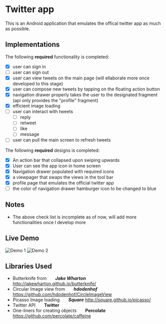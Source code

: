 # Twitter app

This is an Android application that emulates the offical twitter app as much as possible.

## Implementations

The following **required** functionality is completed:

- [x] user can sign in 
- [ ] user can sign out
- [x] user can view tweets on the main page (will ellaborate more once developed to this stage)
- [x] user can compose new tweets by tapping on the floating action button
- [x] navigation drawer properly takes the user to the designated fragment (api only provides the "profile" fragment)
- [x] efficient image loading 
- [ ] user can interact with tweets 
   - [ ] reply 
   - [ ] retweet
   - [ ] like 
   - [ ] message 
- [ ] user can pull the main screen to refresh tweets 

The following **required** designs is completed:
- [x] An action bar that collapsed upon swiping upwards
- [x] User can see the app icon in home screen
- [x] Navigation drawer populated with required icons
- [x] a viewpager that swaps the views in the tool bar
- [x] profile page that emulates the official twitter app
- [ ] the color of navigation drawer hamburger icon to be changed to blue

## Notes
- The above check list is incomplete as of now, will add more functionalities once I develop more 

## Live Demo
![Demo 1](https://user-images.githubusercontent.com/18088682/29596732-0eb2f35c-87f1-11e7-8ece-0bfa13232f1c.gif)
![Demo 2](https://user-images.githubusercontent.com/18088682/29699908-046b35f0-8993-11e7-82ac-bc37ebcc33de.gif)

## Libraries Used
- Butterknife from                  &nbsp;&nbsp;&nbsp;&nbsp;&nbsp;&nbsp;**_Jake Wharton_**
  http://jakewharton.github.io/butterknife/
- Circular Image view from          &nbsp;&nbsp;&nbsp;&nbsp;&nbsp;&nbsp;**_hdodenhof_**
  https://github.com/hdodenhof/CircleImageView
- Picasso Image loading             &nbsp;&nbsp;&nbsp;&nbsp;&nbsp;&nbsp;**_Square_**
  http://square.github.io/picasso/
- Twitter API                       &nbsp;&nbsp;&nbsp;&nbsp;&nbsp;&nbsp;**Twitter**
- One-liners for creating objects   &nbsp;&nbsp;&nbsp;&nbsp;&nbsp;&nbsp;**Percolate**
  https://github.com/percolate/caffeine

 

